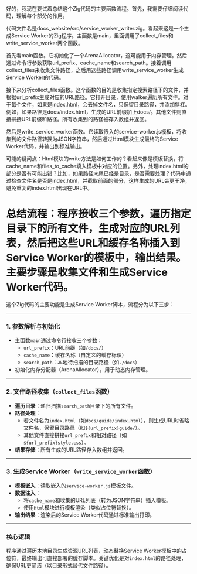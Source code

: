 好的，我现在要试着总结这个Zig代码的主要函数流程。首先，我需要仔细阅读代码，理解每个部分的作用。

代码文件名是docs_website/src/service_worker_writer.zig。看起来这是一个生成Service Worker的Zig程序。主函数是main，里面调用了collect_files和write_service_worker两个函数。

首先看main函数。它初始化了一个ArenaAllocator，这可能用于内存管理。然后通过命令行参数获取url_prefix、cache_name和search_path。接着调用collect_files来收集文件路径，之后用这些路径调用write_service_worker生成Service Worker的代码。

接下来分析collect_files函数。这个函数的目的是收集指定搜索路径下的文件，并根据url_prefix生成对应的URL路径。它打开目录，使用walker遍历所有文件。对于每个文件，如果是index.html，会去掉文件名，只保留目录路径，并添加斜杠。例如，如果路径是docs/index.html，生成的URL前缀加上docs/。其他文件则直接拼接URL前缀和路径。所有收集到的路径被存入数组并返回。

然后是write_service_worker函数。它读取嵌入的service-worker.js模板，将收集到的文件路径转换为JSON字符串，然后通过Html模块生成最终的Service Worker代码，并输出到标准输出。

可能的疑问点：Html模块的write方法是如何工作的？看起来像是模板替换，将cache_name和files_to_cache填入模板中对应的位置。另外，处理index.html的部分是否有可能出错？比如，如果路径末尾已经是目录，是否需要处理？代码中通过检查文件名是否是index.html，并截取前面的部分，这样生成的URL会更干净，避免重复的index.html出现在URL中。

总结流程：程序接收三个参数，遍历指定目录下的所有文件，生成对应的URL列表，然后把这些URL和缓存名称插入到Service Worker的模板中，输出结果。主要步骤是收集文件和生成Service Worker代码。
================================================
这个Zig代码的主要功能是生成Service Worker脚本，流程分为以下三步：

---

### **1. 参数解析与初始化**
- 主函数`main`通过命令行接收三个参数：
  - `url_prefix`：URL前缀（如`/docs/`）
  - `cache_name`：缓存名称（自定义的缓存标识）
  - `search_path`：本地待扫描的目录路径（如`./docs`）
- 初始化内存分配器（ArenaAllocator），用于动态内存管理。

---

### **2. 文件路径收集（`collect_files`函数）**
- **遍历目录**：递归扫描`search_path`目录下的所有文件。
- **路径处理**：
  - 若文件名为`index.html`（如`docs/guide/index.html`），则生成URL时省略文件名，保留目录路径（如`${url_prefix}guide/`）。
  - 其他文件直接拼接`url_prefix`和相对路径（如`${url_prefix}style.css`）。
- **结果存储**：所有生成的URL路径存入数组并返回。

---

### **3. 生成Service Worker（`write_service_worker`函数）**
- **模板嵌入**：读取嵌入的`service-worker.js`模板文件。
- **数据注入**：
  - 将`cache_name`和收集的URL列表（转为JSON字符串）插入模板。
  - 使用`Html`模块进行模板渲染（类似占位符替换）。
- **输出结果**：渲染后的Service Worker代码通过标准输出打印。

---

### **核心逻辑**
程序通过遍历本地目录生成资源URL列表，动态替换Service Worker模板中的占位符，最终输出可直接部署的缓存脚本。关键优化是对`index.html`的路径处理，确保URL更简洁（以目录形式替代文件路径）。